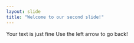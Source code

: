```yaml
---
layout: slide
title: "Welcome to our second slide!"
---
```

Your text is just fine
Use the left arrow to go back!
